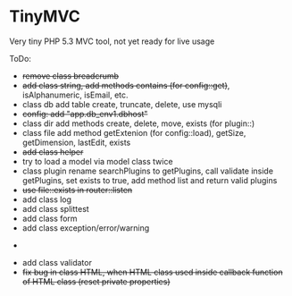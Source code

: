 TinyMVC
=======

Very tiny PHP 5.3 MVC tool, not yet ready for live usage

ToDo:
- ~~remove class breadcrumb~~
- ~~add class string, add methods contains (for config::get)~~, isAlphanumeric, isEmail, etc.
- class db add table create, truncate, delete, use mysqli
- ~~config: add "app.db_env1.dbhost"~~
- class dir add methods create, delete, move, exists (for plugin::)
- class file add method getExtenion (for config::load), getSize, getDimension, lastEdit, exists
- ~~add class helper~~
- try to load a model via model class twice
- class plugin rename searchPlugins to getPlugins, call validate inside getPlugins, set exists to true, add method list and return valid plugins
- ~~use file::exists in router::listen~~
- add class log
- add class splittest
- add class form
- add class exception/error/warning
- ~~~~add set method for Config class~~
- add class validator
- ~~fix bug in class HTML, when HTML class used inside callback function of HTML class (reset private properties)~~
